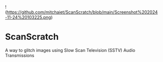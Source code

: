 !(https://github.com/mitchaiet/ScanScratch/blob/main/Screenshot%202024-11-24%20103225.png)

# ScanScratch
A way to glitch images using Slow Scan Television (SSTV) Audio Transmissions
